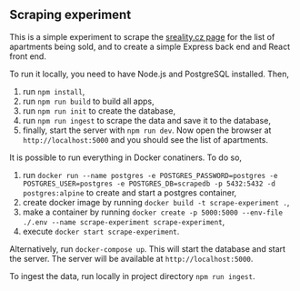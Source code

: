 ## Scraping experiment

This is a simple experiment to scrape the [sreality.cz page](https://www.sreality.cz/hledani/prodej/byty) for the list of apartments being sold, and to create a simple Express back end and React front end.

To run it locally, you need to have Node.js and PostgreSQL installed. Then,
1) run `npm install`,
2) run `npm run build` to build all apps,
3) run `npm run init` to create the database,
4) run `npm run ingest` to scrape the data and save it to the database,
5) finally, start the server with `npm run dev`.
Now open the browser at `http://localhost:5000` and you should see the list of apartments.

It is possible to run everything in Docker conatiners. To do so,
1) run `docker run --name postgres -e POSTGRES_PASSWORD=postgres -e POSTGRES_USER=postgres -e POSTGRES_DB=scrapedb -p 5432:5432 -d postgres:alpine` to create and start a postgres container,
2) create docker image by running `docker build -t scrape-experiment .`,
3) make a container by running `docker create -p 5000:5000 --env-file ./.env --name scrape-experiment scrape-experiment`,
4) execute `docker start scrape-experiment`.

Alternatively, run `docker-compose up`. This will start the database and start the server. The server will be available at `http://localhost:5000`.

To ingest the data, run locally in project directory `npm run ingest`.
